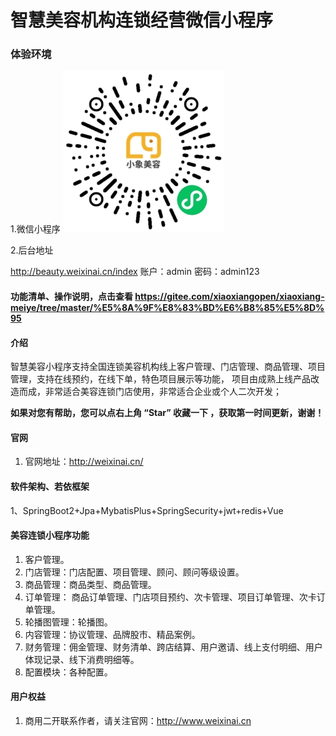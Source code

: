 #  智慧美容机构连锁经营微信小程序

### 体验环境
1.微信小程序
![输入图片说明](mp-weixin/pages/gh_3681f9bc1a64_258.jpg)

2.后台地址

http://beauty.weixinai.cn/index
账户：admin
密码：admin123

#### 功能清单、操作说明，点击查看 https://gitee.com/xiaoxiangopen/xiaoxiang-meiye/tree/master/%E5%8A%9F%E8%83%BD%E6%B8%85%E5%8D%95

 

#### 介绍
  智慧美容小程序支持全国连锁美容机构线上客户管理、门店管理、商品管理、项目管理，支持在线预约，在线下单，特色项目展示等功能， 项目由成熟上线产品改造而成，非常适合美容连锁门店使用，非常适合企业或个人二次开发；

 **如果对您有帮助，您可以点右上角 “Star” 收藏一下 ，获取第一时间更新，谢谢！** 


#### 官网

1. 官网地址：http://weixinai.cn/

#### 软件架构、若依框架

1、SpringBoot2+Jpa+MybatisPlus+SpringSecurity+jwt+redis+Vue

 
#### 美容连锁小程序功能

1. 客户管理。
2. 门店管理：门店配置、项目管理、顾问、顾问等级设置。
3. 商品管理：商品类型、商品管理。
4. 订单管理： 商品订单管理、门店项目预约、次卡管理、项目订单管理、次卡订单管理。
5. 轮播图管理：轮播图。
6. 内容管理：协议管理、品牌股市、精品案例。
7. 财务管理：佣金管理、财务清单、跨店结算、用户邀请、线上支付明细、用户体现记录、线下消费明细等。
8. 配置模块：各种配置。



#### 用户权益
1. 商用二开联系作者，请关注官网：http://www.weixinai.cn
